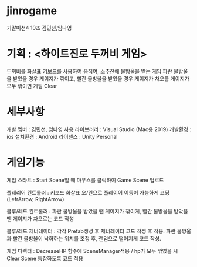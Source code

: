 # jinrogame
기말미션4 10조 김민선,임나영

# 기획 : <하이트진로 두꺼비 게임>
두꺼비를 화살표 키보드를 사용하여 움직여, 소주잔에 물방울을 받는 게임
파란 물방울을 받았을 경우 게이지가 깎이고, 빨간 물방울을 받았을 경우 게이지가 차오름
게이지가 모두 깎이면 게임 Clear

# 세부사항
개발 멤버 : 김민선, 임나영
사용 라이브러리 : Visual Studio (Mac용 2019)
개발환경 : ios
설치환경 : Android
라이센스 : Unity Personal

# 게임기능
게임 스타트 : Start Scene일 때 마우스를 클릭하여 Game Scene 업로드

플레리어 컨트롤러 : 키보드 화살표 오/왼으로 플레이어 이동이 가능하게 코딩 (LefrArrow, RightArrow)

블루/레드 컨트롤러 : 파란 물방울을 받았을 땐 게이지가 깎이게, 빨간 물방울을 받았을 땐 게이지가 차오르는 코드 작성

블루/레드 제너레이터 : 각각 Prefab생성 후 제너레이터 코드 작성 후 적용. 파란 물방울과 빨간 물방울이 낙하하는 위치를 조정 후, 랜덤으로 떨어지게 코드 작성.

게임 디렉터 : DecreaseHP 함수에 SceneManager적용 / hp가 모두 깎였을 시 Clear Scene 등장하도록 코드 적용
